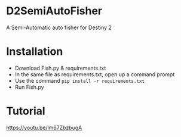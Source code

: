 # D2SemiAutoFisher
A Semi-Automatic auto fisher for Destiny 2

# Installation
- Download Fish.py & requirements.txt
- In the same file as requirements.txt, open up a command prompt
- Use the command `pip install -r requirements.txt`
- Run Fish.py

# Tutorial
https://youtu.be/lm67ZbzbugA
